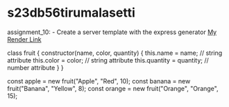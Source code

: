 # s23db56tirumalasetti
assignment_10: - Create a server template with the express generator
[My Render Link](https://s23db56tirumalasetti.onrender.com)

class fruit {
    constructor(name, color, quantity) {
        this.name = name;       // string attribute
        this.color = color;     // string attribute
        this.quantity = quantity; // number attribute
    }
}

const apple = new fruit("Apple", "Red", 10);
const banana = new fruit("Banana", "Yellow", 8);
const orange = new fruit("Orange", "Orange", 15);

